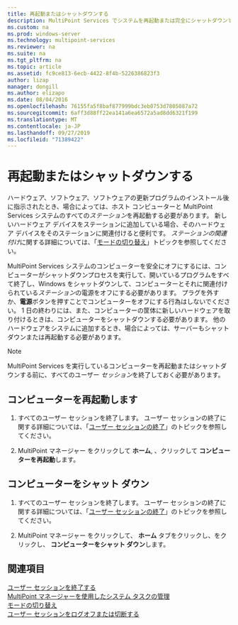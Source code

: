 ```yaml
---
title: 再起動またはシャットダウンする
description: MultiPoint Services でシステムを再起動または完全にシャットダウンする方法について説明します。
ms.custom: na
ms.prod: windows-server
ms.technology: multipoint-services
ms.reviewer: na
ms.suite: na
ms.tgt_pltfrm: na
ms.topic: article
ms.assetid: fc9ce813-6ecb-4422-8f4b-5226386823f3
author: lizap
manager: dongill
ms.author: elizapo
ms.date: 08/04/2016
ms.openlocfilehash: 76155fa5f8baf877999bdc3eb0753d7805087a72
ms.sourcegitcommit: 6aff3d88ff22ea141a6ea6572a5ad8dd6321f199
ms.translationtype: MT
ms.contentlocale: ja-JP
ms.lasthandoff: 09/27/2019
ms.locfileid: "71389422"
---
```

# <a name="restart-or-shut-down"></a>再起動またはシャットダウンする
ハードウェア、ソフトウェア、ソフトウェアの更新プログラムのインストール後に指示されたとき、場合によっては、ホスト コンピューターと MultiPoint Services システムのすべての*ステーション*を再起動する必要があります。 新しいハードウェア デバイスをステーションに追加している場合、そのハードウェア デバイスをそのステーションに関連付けると便利です。 *ステーションの関連付け*に関する詳細については、「[モードの切り替え](Switch-Between-Modes.md)」トピックを参照してください。  
  
MultiPoint Services システムのコンピューターを安全にオフにするには、コンピューターがシャットダウンプロセスを実行して、開いているプログラムをすべて終了し、Windows をシャットダウンして、コンピューターとそれに関連付けられている*ステーション*の電源をオフにする必要があります。 プラグを外すか、**電源**ボタンを押すことでコンピューターをオフにする行為はしないでください。 1 日の終わりには、また、コンピューターの筐体に新しいハードウェアを取り付けるときは、コンピューターをシャットダウンする必要があります。  他のハードウェアをシステムに追加するとき、場合によっては、サーバーもシャットダウンまたは再起動する必要があります。  
  
> [!NOTE]  
> MultiPoint Services を実行しているコンピューターを再起動またはシャットダウンする前に、すべてのユーザー *セッション*を終了しておく必要があります。  
  
## <a name="restart-the-computer"></a>コンピューターを再起動します  
  
1.  すべてのユーザー セッションを終了します。 ユーザー セッションの終了に関する詳細については、「[ユーザー セッションの終了](End-a-User-Session.md)」のトピックを参照してください。  
  
2.  MultiPoint マネージャー をクリックして **ホーム**, 、クリックして **コンピューターを再起動**します。  
  
## <a name="shut-down-the-computer"></a>コンピューターをシャット ダウン  
  
1.  すべてのユーザー セッションを終了します。 ユーザー セッションの終了に関する詳細については、「[ユーザー セッションの終了](End-a-User-Session.md)」のトピックを参照してください。  
  
2.  MultiPoint マネージャー をクリックして、 **ホーム** タブをクリックし、をクリックし、 **コンピューターをシャット ダウン**します。  
  
## <a name="see-also"></a>関連項目  
[ユーザー セッションを終了する](End-a-User-Session.md)  
[MultiPoint マネージャーを使用したシステム タスクの管理](Manage-System-Tasks-Using-MultiPoint-Manager.md)  
[モードの切り替え](Switch-Between-Modes.md)  
[ユーザー セッションをログオフまたは切断する](Log-off-or-Disconnect-User-Sessions.md)